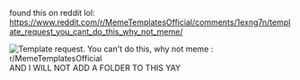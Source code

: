 found this on reddit lol:
https://www.reddit.com/r/MemeTemplatesOfficial/comments/1exng7n/template_request_you_cant_do_this_why_not_meme/ <br>

<img src="https://preview.redd.it/template-request-you-cant-do-this-why-not-meme-v0-4g60cess80kd1.jpeg?auto=webp&amp;s=6820401fe67ffa1002feae6daa12957891bb2fa7" alt="Template request. You can&#39;t do this, why not meme : r/MemeTemplatesOfficial"/>
AND I WILL NOT ADD A FOLDER TO THIS YAY
